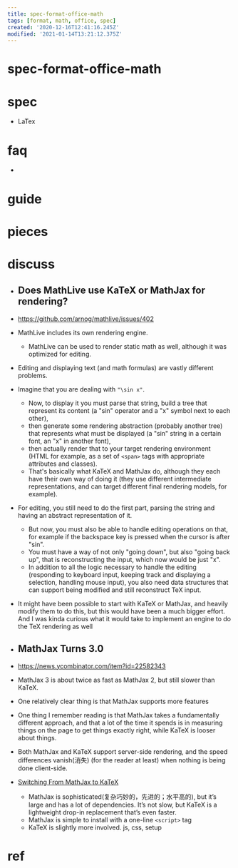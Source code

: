 ```yaml
---
title: spec-format-office-math
tags: [format, math, office, spec]
created: '2020-12-16T12:41:16.245Z'
modified: '2021-01-14T13:21:12.375Z'
---
```


# spec-format-office-math

# spec

- LaTex
# faq

- 

# guide

# pieces

# discuss
- ## Does MathLive use KaTeX or MathJax for rendering?
- https://github.com/arnog/mathlive/issues/402
- MathLive includes its own rendering engine. 
  - MathLive can be used to render static math as well, although it was optimized for editing.
- Editing and displaying text (and math formulas) are vastly different problems.
- Imagine that you are dealing with `"\sin x"`. 
  - Now, to display it you must parse that string, build a tree that represent its content (a "sin" operator and a "x" symbol next to each other), 
  - then generate some rendering abstraction (probably another tree) that represents what must be displayed (a "sin" string in a certain font, an "x" in another font), 
  - then actually render that to your target rendering environment (HTML for example, as a set of `<span>` tags with appropriate attributes and classes). 
  - That's basically what KaTeX and MathJax do, although they each have their own way of doing it (they use different intermediate representations, and can target different final rendering models, for example).
- For editing, you still need to do the first part, parsing the string and having an abstract representation of it. 
  - But now, you must also be able to handle editing operations on that, for example if the backspace key is pressed when the cursor is after "sin". 
  - You must have a way of not only "going down", but also "going back up", that is reconstructing the input, which now would be just "x". 
  - In addition to all the logic necessary to handle the editing (responding to keyboard input, keeping track and displaying a selection, handling mouse input), you also need data structures that can support being modified and still reconstruct TeX input.
- It might have been possible to start with KaTeX or MathJax, and heavily modify them to do this, but this would have been a much bigger effort. And I was kinda curious what it would take to implement an engine to do the TeX rendering as well

- ## MathJax Turns 3.0
- https://news.ycombinator.com/item?id=22582343
- MathJax 3 is about twice as fast as MathJax 2, but still slower than KaTeX.
- One relatively clear thing is that MathJax supports more features
- One thing I remember reading is that MathJax takes a fundamentally different approach, and that a lot of the time it spends is in measuring things on the page to get things exactly right, while KaTeX is looser about things. 
- Both MathJax and KaTeX support server-side rendering, and the speed differences vanish(消失) (for the reader at least) when nothing is being done client-side.

- [Switching From MathJax to KaTeX](https://www.xaprb.com/blog/switching-mathjax-katex)
  - MathJax is sophisticated(复杂巧妙的，先进的；水平高的), but it’s large and has a lot of dependencies. It’s not slow, but KaTeX is a lightweight drop-in replacement that’s even faster.
  - MathJax is simple to install with a one-line `<script>` tag
  - KaTeX is slightly more involved. js, css, setup
# ref
